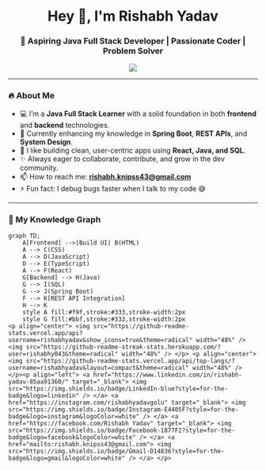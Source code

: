 <h1 align="center">Hey 👋, I'm Rishabh Yadav</h1>
<h3 align="center">🚀 Aspiring Java Full Stack Developer | Passionate Coder | Problem Solver</h3>

<p align="center">
  <img src="https://readme-typing-svg.demolab.com/?lines=Java%20Full%20Stack%20Learner;Frontend%20%26%20Backend%20Developer;Always%20learning%20new%20things&center=true&width=440&height=45&font=Fira%20Code&color=00C3FF&vCenter=true&pause=1000" />
</p>

---

### 🔥 About Me
- 💻 I’m a **Java Full Stack Learner** with a solid foundation in both **frontend** and **backend** technologies.
- 🌱 Currently enhancing my knowledge in **Spring Boot**, **REST APIs**, and **System Design**.
- 🧠 I like building clean, user-centric apps using **React, Java, and SQL**.
- ✨ Always eager to collaborate, contribute, and grow in the dev community.
- 📫 How to reach me: **rishabh.knipss43@gmail.com**
- ⚡ Fun fact: I debug bugs faster when I talk to my code 😅

---

### 🧠 My Knowledge Graph

```mermaid
graph TD;
    A[Frontend] -->|Build UI| B(HTML)
    A --> C(CSS)
    A --> D(JavaScript)
    D --> E(TypeScript)
    A --> F(React)
    G[Backend] --> H(Java)
    G --> I(SQL)
    G --> J(Spring Boot)
    F --> K[REST API Integration]
    H --> K
    style A fill:#f9f,stroke:#333,stroke-width:2px
    style G fill:#bbf,stroke:#333,stroke-width:2px
<p align="center"> <img src="https://github-readme-stats.vercel.app/api?username=rishabhyadav&show_icons=true&theme=radical" width="48%" /> <img src="https://github-readme-streak-stats.herokuapp.com/?user=rishabhy043&theme=radical" width="48%" /> </p> <p align="center"> <img src="https://github-readme-stats.vercel.app/api/top-langs/?username=rishabhyadav&layout=compact&theme=radical" width="48%" /> </p><p align="left"> <a href="https://www.linkedin.com/in/rishabh-yadav-85aa91360/" target="_blank"> <img src="https://img.shields.io/badge/LinkedIn-blue?style=for-the-badge&logo=linkedin" /> </a> <a href="https://instagram.com/rishabhyadavgolu" target="_blank"> <img src="https://img.shields.io/badge/Instagram-E4405F?style=for-the-badge&logo=instagram&logoColor=white" /> </a> <a href="https://facebook.com/Rishabh Yadav" target="_blank"> <img src="https://img.shields.io/badge/Facebook-1877F2?style=for-the-badge&logo=facebook&logoColor=white" /> </a> <a href="mailto:rishabh.knipss43@gmail.com"> <img src="https://img.shields.io/badge/Gmail-D14836?style=for-the-badge&logo=gmail&logoColor=white" /> </a> </p>
